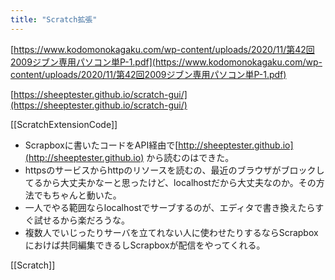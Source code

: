 ```yaml
---
title: "Scratch拡張"
---
```


[https://www.kodomonokagaku.com/wp-content/uploads/2020/11/第42回2009ジブン専用パソコン単P-1.pdf](https://www.kodomonokagaku.com/wp-content/uploads/2020/11/第42回2009ジブン専用パソコン単P-1.pdf)

[https://sheeptester.github.io/scratch-gui/](https://sheeptester.github.io/scratch-gui/)

[[ScratchExtensionCode]]
- Scrapboxに書いたコードをAPI経由で[http://sheeptester.github.io](http://sheeptester.github.io) から読むのはできた。
- httpsのサービスからhttpのリソースを読むの、最近のブラウザがブロックしてるから大丈夫かなーと思ったけど、localhostだから大丈夫なのか。その方法でもちゃんと動いた。
- 一人でやる範囲ならlocalhostでサーブするのが、エディタで書き換えたらすぐ試せるから楽だろうな。
- 複数人でいじったりサーバを立てれない人に使わせたりするならScrapboxにおけば共同編集できるしScrapboxが配信をやってくれる。

[[Scratch]]

